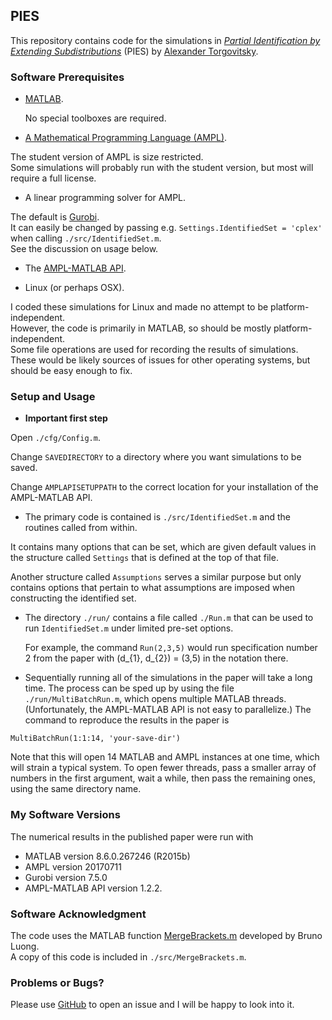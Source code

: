 ## PIES

This repository contains code for the simulations in [_Partial Identification by Extending
Subdistributions_](https://docs.google.com/viewer?a=v&pid=sites&srcid=ZGVmYXVsdGRvbWFpbnxhdG9yZ292aXRza3l8Z3g6MTIwMTM3MDlhYzAzNzlh) (PIES) by
[Alexander Torgovitsky](https://sites.google.com/site/atorgovitsky/).  

### Software Prerequisites

* [MATLAB](https://www.mathworks.com/products/matlab.html).

  No special toolboxes are required.

* [A Mathematical Programming Language (AMPL)](http://ampl.com/).

 The student version of AMPL is size restricted.  
 Some simulations will probably run with the student version, but most will require a full license.

* A linear programming solver for AMPL.

 The default is [Gurobi](http://www.gurobi.com/).  
 It can easily be changed by passing e.g.  `Settings.IdentifiedSet = 'cplex'`
 when calling `./src/IdentifiedSet.m`.  
 See the discussion on usage below.

* The [AMPL-MATLAB API](http://ampl.com/api/latest/matlab/getting-started.html).

* Linux (or perhaps OSX).

 I coded these simulations for Linux and made no attempt to be platform-independent.  
 However, the code is primarily in MATLAB, so should be mostly
 platform-independent.  
 Some file operations are used for recording the results of simulations.  
 These would be likely sources of issues for other operating systems, but should
 be easy enough to fix.

### Setup and Usage

* **Important first step**

 Open `./cfg/Config.m`. 

 Change `SAVEDIRECTORY` to a directory where you want simulations to be saved.

 Change `AMPLAPISETUPPATH` to the correct location for your installation of the
 AMPL-MATLAB API.

* The primary code is contained is `./src/IdentifiedSet.m` and the routines
  called from within.

 It contains many options that can be set, which are given default values in the
 structure called `Settings` that is defined at the top of that file.

 Another structure called `Assumptions` serves a similar purpose but only
 contains options that pertain to what assumptions are imposed when constructing
 the identified set.

* The directory `./run/` contains a file called `./Run.m` that can be used to
  run `IdentifiedSet.m` under limited pre-set options.

  For example, the command `Run(2,3,5)` would run specification number 2 from
  the paper with (d\_{1}, d\_{2}) = (3,5) in the notation there.

* Sequentially running all of the simulations in the paper will take a long
  time.
 The process can be sped up by using the file `./run/MultiBatchRun.m`, which opens
 multiple MATLAB threads.
 (Unfortunately, the AMPL-MATLAB API is not easy to parallelize.)
 The command to reproduce the results in the paper is

 `MultiBatchRun(1:1:14, 'your-save-dir')`

 Note that this will open 14 MATLAB and AMPL instances at one time, which will strain a typical system.
 To open fewer threads, pass a smaller array of numbers in the first argument, wait a while, then pass the remaining ones, using the same directory name.

### My Software Versions

The numerical results in the published paper were run with

* MATLAB version 8.6.0.267246 (R2015b)
* AMPL version 20170711
* Gurobi version 7.5.0
* AMPL-MATLAB API version 1.2.2.

### Software Acknowledgment

The code uses the MATLAB function
[MergeBrackets.m](https://www.mathworks.com/matlabcentral/fileexchange/24254-interval-merging) developed by Bruno Luong.  
A copy of this code is included in `./src/MergeBrackets.m`.

### Problems or Bugs?

Please use [GitHub] to open an issue and I will be happy to look into it.

[GitHub]: http://www.github.com/a-torgovitsky/pies

